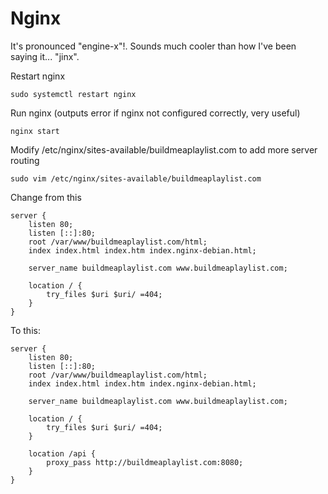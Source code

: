 # Nginx
It's pronounced "engine-x"!. Sounds much cooler than how I've been saying it... "jinx".

Restart nginx

`sudo systemctl restart nginx`

Run nginx (outputs error if nginx not configured correctly, very useful)

`nginx start`

Modify /etc/nginx/sites-available/buildmeaplaylist.com to add more server routing

`sudo vim /etc/nginx/sites-available/buildmeaplaylist.com`

Change from this

    server {
	    listen 80;
	    listen [::]:80;
	    root /var/www/buildmeaplaylist.com/html;
	    index index.html index.htm index.nginx-debian.html;

	    server_name buildmeaplaylist.com www.buildmeaplaylist.com;

	    location / {
	    	try_files $uri $uri/ =404;
	    }
    }

To this:

    server {
    	listen 80;
    	listen [::]:80;
    	root /var/www/buildmeaplaylist.com/html;
    	index index.html index.htm index.nginx-debian.html;

    	server_name buildmeaplaylist.com www.buildmeaplaylist.com;

    	location / {
    		try_files $uri $uri/ =404;
    	}

    	location /api {
    		proxy_pass http://buildmeaplaylist.com:8080;
    	}
    }